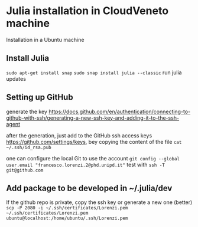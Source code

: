 # Julia installation in CloudVeneto machine
Installation in a Ubuntu machine
## Install Julia
```sudo apt-get install snap``` 
```sudo snap install julia --classic```
run julia updates

## Setting up GitHub 
generate the key https://docs.github.com/en/authentication/connecting-to-github-with-ssh/generating-a-new-ssh-key-and-adding-it-to-the-ssh-agent

after the generation, just add to the GitHub ssh access keys https://github.com/settings/keys, bey copying the content of the file ```cat ~/.ssh/id_rsa.pub``` 

one can configure the local Git to use the account
```git config --global user.email "francesco.lorenzi.2@phd.unipd.it"```
test with 
```ssh -T git@github.com```

## Add package to be developed in ~/.julia/dev
If the github repo is private, copy the ssh key or generate a new one (better)
```scp -P 2080 -i ~/.ssh/certificates/Lorenzi.pem ~/.ssh/certificates/Lorenzi.pem ubuntu@localhost:/home/ubuntu/.ssh/Lorenzi.pem```
